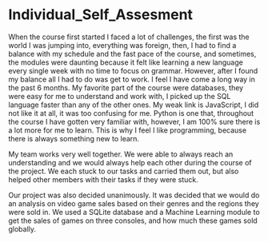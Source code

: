 # Individual_Self_Assesment
When the course first started I faced a lot of challenges, the first was the world I was jumping into, everything was foreign, then, I had to find a balance with my schedule and the fast pace of the course, and sometimes, the modules were daunting because it felt like learning a new language every single week with no time to focus on grammar. However, after I found my balance all I had to do was get to work. I feel I have come a long way in the past 6 months. My favorite part of the course were databases, they were easy for me to understand and work with, I picked up the SQL language faster than any of the other ones. My weak link is JavaScript, I did not like it at all, it was too confusing for me. Python is one that, throughout the course I have gotten very familiar with, however, I am 100% sure there is a lot more for me to learn. This is why I feel I like programming, because there is always something new to learn. 

My team works very well together. We were able to always reach an understanding and we would always help each other during the course of the project. We each stuck to our tasks and carried them out, but also helped other members with their tasks if they were stuck.

Our project was also decided unanimously. It was decided that we would do an analysis on video game sales based on their genres and the regions they were sold in. We used a SQLite database and a Machine Learning module to get the sales of games on three consoles, and how much these games sold globally.  
